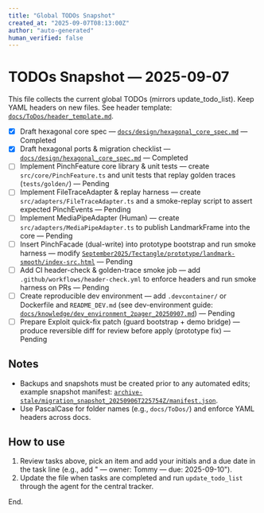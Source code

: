 ```yaml
---
title: "Global TODOs Snapshot"
created_at: "2025-09-07T08:13:00Z"
author: "auto-generated"
human_verified: false
---
```

 
# TODOs Snapshot — 2025-09-07

This file collects the current global TODOs (mirrors update_todo_list). Keep YAML headers on new files. See header template: [`docs/ToDos/header_template.md`](docs/ToDos/header_template.md:1).

- [x] Draft hexagonal core spec — [`docs/design/hexagonal_core_spec.md`](docs/design/hexagonal_core_spec.md:1) — Completed
- [x] Draft hexagonal ports & migration checklist — [`docs/design/hexagonal_core_spec.md`](docs/design/hexagonal_core_spec.md:1) — Completed
- [ ] Implement PinchFeature core library & unit tests — create `src/core/PinchFeature.ts` and unit tests that replay golden traces (`tests/golden/`) — Pending
- [ ] Implement FileTraceAdapter & replay harness — create `src/adapters/FileTraceAdapter.ts` and a smoke-replay script to assert expected PinchEvents — Pending
- [ ] Implement MediaPipeAdapter (Human) — create `src/adapters/MediaPipeAdapter.ts` to publish LandmarkFrame into the core — Pending
- [ ] Insert PinchFacade (dual-write) into prototype bootstrap and run smoke harness — modify [`September2025/Tectangle/prototype/landmark-smooth/index-src.html`](September2025/Tectangle/prototype/landmark-smooth/index-src.html:224) — Pending
- [ ] Add CI header-check & golden-trace smoke job — add `.github/workflows/header-check.yml` to enforce headers and run smoke harness on PRs — Pending
- [ ] Create reproducible dev environment — add `.devcontainer/` or Dockerfile and `README_DEV.md` (see dev-environment guide: [`docs/knowledge/dev_environment_2pager_20250907.md`](docs/knowledge/dev_environment_2pager_20250907.md:1)) — Pending
- [ ] Prepare Exploit quick-fix patch (guard bootstrap + demo bridge) — produce reversible diff for review before apply (prototype fix) — Pending

## Notes
- Backups and snapshots must be created prior to any automated edits; example snapshot manifest: [`archive-stale/migration_snapshot_20250906T225754Z/manifest.json`](archive-stale/migration_snapshot_20250906T225754Z/manifest.json:1).
- Use PascalCase for folder names (e.g., `docs/ToDos/`) and enforce YAML headers across docs.

## How to use
1. Review tasks above, pick an item and add your initials and a due date in the task line (e.g., add " — owner: Tommy — due: 2025-09-10").
2. Update the file when tasks are completed and run `update_todo_list` through the agent for the central tracker.

End.